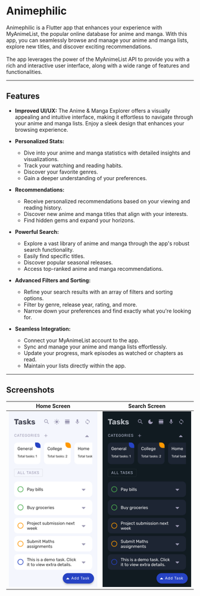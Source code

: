 # Animephilic

Animephilic is a Flutter app that enhances your experience with MyAnimeList, the popular online database for anime and manga. With this app, you can seamlessly browse and manage your anime and manga lists, explore new titles, and discover exciting recommendations.
<br><br> The app leverages the power of the MyAnimeList API to provide you with a rich and interactive user interface, along with a wide range of features and functionalities.

<hr>

## Features
- **Improved UI/UX:** The Anime & Manga Explorer offers a visually appealing and intuitive interface, making it effortless to navigate through your anime and manga lists. Enjoy a sleek design that enhances your browsing experience.

- **Personalized Stats:** 
  - Dive into your anime and manga statistics with detailed insights and visualizations.
  - Track your watching and reading habits.
  - Discover your favorite genres.
  - Gain a deeper understanding of your preferences.

- **Recommendations:** 
  - Receive personalized recommendations based on your viewing and reading history.
  - Discover new anime and manga titles that align with your interests.
  - Find hidden gems and expand your horizons.

- **Powerful Search:** 
  - Explore a vast library of anime and manga through the app's robust search functionality.
  - Easily find specific titles.
  - Discover popular seasonal releases.
  - Access top-ranked anime and manga recommendations.

- **Advanced Filters and Sorting:** 
  - Refine your search results with an array of filters and sorting options.
  - Filter by genre, release year, rating, and more.
  - Narrow down your preferences and find exactly what you're looking for.

- **Seamless Integration:** 
  - Connect your MyAnimeList account to the app.
  - Sync and manage your anime and manga lists effortlessly.
  - Update your progress, mark episodes as watched or chapters as read.
  - Maintain your lists directly within the app.

<hr>

## Screenshots

|Home Screen|Search Screen|
|---|---|
|<img src="https://github.com/HeckCodes/tasks-public/blob/main/screenshots/main_screen/Screenshot_20220120-154409.png" width="500" alt="Add task light mode">|<img src="https://github.com/HeckCodes/tasks-public/blob/main/screenshots/main_screen/Screenshot_20220120-154426.png" width="500" alt="Add task dark mode">|